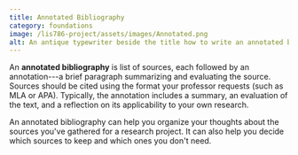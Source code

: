 ```yaml
---
title: Annotated Bibliography
category: foundations
image: /lis786-project/assets/images/Annotated.png
alt: An antique typewriter beside the title how to write an annotated bibliography 
---
```

An **annotated bibliography** is list of sources, each followed by an annotation---a brief paragraph summarizing and evaluating the source. Sources should be cited using the format your professor requests (such as MLA or APA). Typically, the annotation includes a summary, an evaluation of the text, and a reflection on its applicability to your own research.

An annotated bibliography can help you organize your thoughts about the sources you've gathered for a research project. It can also help you decide which sources to keep and which ones you don't need. 